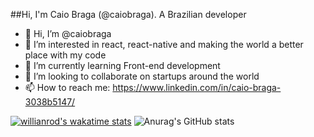 ##Hi, I'm Caio Braga (@caiobraga). A Brazilian developer
- 👋 Hi, I’m @caiobraga
- 👀 I’m interested in react, react-native and making the world a better place with my code 
- 🌱 I’m currently learning Front-end development
- 💞️ I’m looking to collaborate on startups around the world
- 📫 How to reach me: https://www.linkedin.com/in/caio-braga-3038b5147/

<!---
caiobraga/caiobraga is a ✨ special ✨ repository because its `README.md` (this file) appears on your GitHub profile.
You can click the Preview link to take a look at your changes.
--->
<div>
  
[![willianrod's wakatime stats](https://github-readme-stats.vercel.app/api/wakatime?username=caiobraga)](https://github.com/anuraghazra/github-readme-stats)
![Anurag's GitHub stats](https://github-readme-stats.vercel.app/api?username=caiobraga&show_icons=true&theme=radical)
</div>


